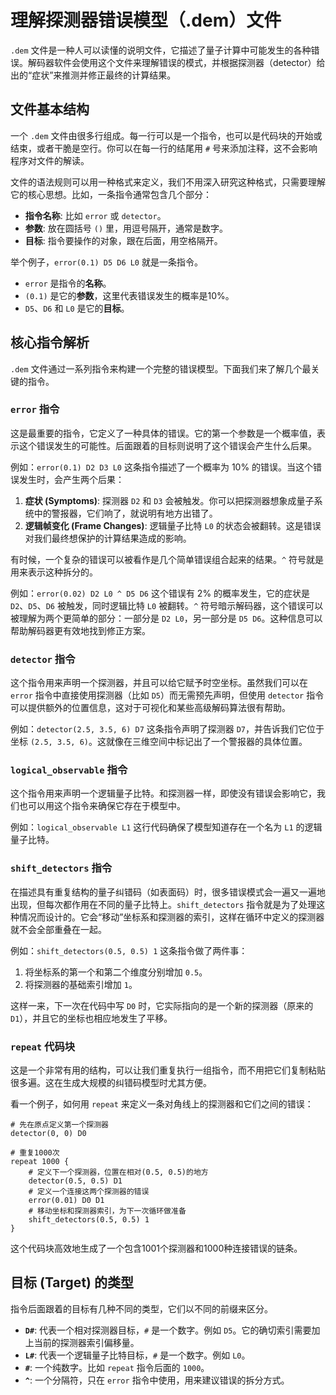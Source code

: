 # 理解探测器错误模型（.dem）文件

`.dem` 文件是一种人可以读懂的说明文件，它描述了量子计算中可能发生的各种错误。解码器软件会使用这个文件来理解错误的模式，并根据探测器（detector）给出的“症状”来推测并修正最终的计算结果。

## 文件基本结构

一个 `.dem` 文件由很多行组成。每一行可以是一个指令，也可以是代码块的开始或结束，或者干脆是空行。你可以在每一行的结尾用 `#` 号来添加注释，这不会影响程序对文件的解读。

文件的语法规则可以用一种格式来定义，我们不用深入研究这种格式，只需要理解它的核心思想。比如，一条指令通常包含几个部分：

- **指令名称**: 比如 `error` 或 `detector`。
- **参数**: 放在圆括号 `()` 里，用逗号隔开，通常是数字。
- **目标**: 指令要操作的对象，跟在后面，用空格隔开。

举个例子，`error(0.1) D5 D6 L0` 就是一条指令。

- `error` 是指令的**名称**。
- `(0.1)` 是它的**参数**，这里代表错误发生的概率是10%。
- `D5`、`D6` 和 `L0` 是它的**目标**。

## 核心指令解析

`.dem` 文件通过一系列指令来构建一个完整的错误模型。下面我们来了解几个最关键的指令。

### `error` 指令

这是最重要的指令，它定义了一种具体的错误。它的第一个参数是一个概率值，表示这个错误发生的可能性。后面跟着的目标则说明了这个错误会产生什么后果。

例如：`error(0.1) D2 D3 L0`
这条指令描述了一个概率为 10% 的错误。当这个错误发生时，会产生两个后果：

1. **症状 (Symptoms)**: 探测器 `D2` 和 `D3` 会被触发。你可以把探测器想象成量子系统中的警报器，它们响了，就说明有地方出错了。
2. **逻辑帧变化 (Frame Changes)**: 逻辑量子比特 `L0` 的状态会被翻转。这是错误对我们最终想保护的计算结果造成的影响。

有时候，一个复杂的错误可以被看作是几个简单错误组合起来的结果。`^` 符号就是用来表示这种拆分的。

例如：`error(0.02) D2 L0 ^ D5 D6`
这个错误有 2% 的概率发生，它的症状是 `D2`、`D5`、`D6` 被触发，同时逻辑比特 `L0` 被翻转。`^` 符号暗示解码器，这个错误可以被理解为两个更简单的部分：一部分是 `D2 L0`，另一部分是 `D5 D6`。这种信息可以帮助解码器更有效地找到修正方案。

### `detector` 指令

这个指令用来声明一个探测器，并且可以给它赋予时空坐标。虽然我们可以在 `error` 指令中直接使用探测器（比如 `D5`）而无需预先声明，但使用 `detector` 指令可以提供额外的位置信息，这对于可视化和某些高级解码算法很有帮助。

例如：`detector(2.5, 3.5, 6) D7`
这条指令声明了探测器 `D7`，并告诉我们它位于坐标 `(2.5, 3.5, 6)`。这就像在三维空间中标记出了一个警报器的具体位置。

### `logical_observable` 指令

这个指令用来声明一个逻辑量子比特。和探测器一样，即使没有错误会影响它，我们也可以用这个指令来确保它存在于模型中。

例如：`logical_observable L1`
这行代码确保了模型知道存在一个名为 `L1` 的逻辑量子比特。

### `shift_detectors` 指令

在描述具有重复结构的量子纠错码（如表面码）时，很多错误模式会一遍又一遍地出现，但每次都作用在不同的量子比特上。`shift_detectors` 指令就是为了处理这种情况而设计的。它会“移动”坐标系和探测器的索引，这样在循环中定义的探测器就不会全部重叠在一起。

例如：`shift_detectors(0.5, 0.5) 1`
这条指令做了两件事：

1. 将坐标系的第一个和第二个维度分别增加 `0.5`。
2. 将探测器的基础索引增加 `1`。

这样一来，下一次在代码中写 `D0` 时，它实际指向的是一个新的探测器（原来的 `D1`），并且它的坐标也相应地发生了平移。

### `repeat` 代码块

这是一个非常有用的结构，可以让我们重复执行一组指令，而不用把它们复制粘贴很多遍。这在生成大规模的纠错码模型时尤其方便。

看一个例子，如何用 `repeat` 来定义一条对角线上的探测器和它们之间的错误：

```
# 先在原点定义第一个探测器
detector(0, 0) D0

# 重复1000次
repeat 1000 {
    # 定义下一个探测器，位置在相对(0.5, 0.5)的地方
    detector(0.5, 0.5) D1
    # 定义一个连接这两个探测器的错误
    error(0.01) D0 D1
    # 移动坐标和探测器索引，为下一次循环做准备
    shift_detectors(0.5, 0.5) 1
}
```

这个代码块高效地生成了一个包含1001个探测器和1000种连接错误的链条。

## 目标 (Target) 的类型

指令后面跟着的目标有几种不同的类型，它们以不同的前缀来区分。

- **`D#`**: 代表一个相对探测器目标，`#` 是一个数字。例如 `D5`。它的确切索引需要加上当前的探测器索引偏移量。
- **`L#`**: 代表一个逻辑量子比特目标，`#` 是一个数字。例如 `L0`。
- **`#`**: 一个纯数字。比如 `repeat` 指令后面的 `1000`。
- **`^`**: 一个分隔符，只在 `error` 指令中使用，用来建议错误的拆分方式。
